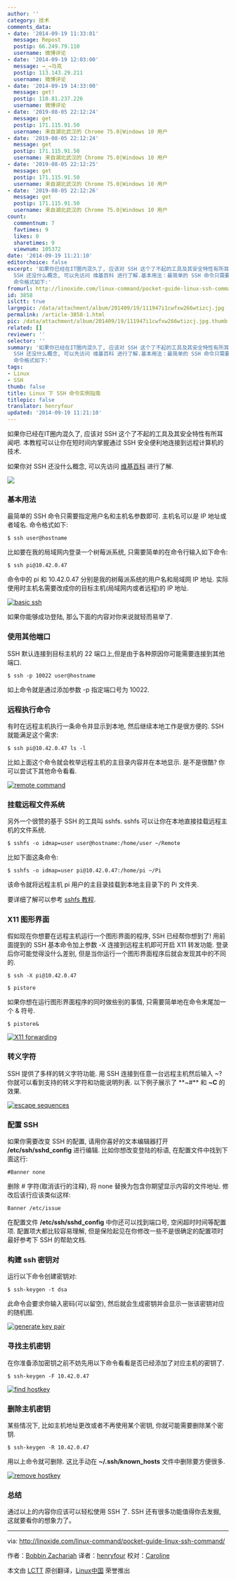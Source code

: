 ```yaml
---
author: ''
category: 技术
comments_data:
- date: '2014-09-19 11:33:01'
  message: Repost
  postip: 66.249.79.110
  username: 微博评论
- date: '2014-09-19 12:03:00'
  message: →_→马克
  postip: 113.143.29.211
  username: 微博评论
- date: '2014-09-19 14:33:00'
  message: get!
  postip: 110.81.237.226
  username: 微博评论
- date: '2019-08-05 22:12:24'
  message: get
  postip: 171.115.91.50
  username: 来自湖北武汉的 Chrome 75.0|Windows 10 用户
- date: '2019-08-05 22:12:24'
  message: get
  postip: 171.115.91.50
  username: 来自湖北武汉的 Chrome 75.0|Windows 10 用户
- date: '2019-08-05 22:12:25'
  message: get
  postip: 171.115.91.50
  username: 来自湖北武汉的 Chrome 75.0|Windows 10 用户
- date: '2019-08-05 22:12:26'
  message: get
  postip: 171.115.91.50
  username: 来自湖北武汉的 Chrome 75.0|Windows 10 用户
count:
  commentnum: 7
  favtimes: 9
  likes: 0
  sharetimes: 9
  viewnum: 105372
date: '2014-09-19 11:21:10'
editorchoice: false
excerpt: '如果你已经在IT圈内混久了, 应该对 SSH 这个了不起的工具及其安全特性有所耳闻吧. 本教程可以让你在短时间内掌握通过 SSH 安全便利地连接到远程计算机的技术.如果你对
  SSH 还没什么概念, 可以先访问 维基百科 进行了解.基本用法：最简单的 SSH 命令只需要指定用户名和主机名参数即可. 主机名可以是 IP 地址或者域名.
  命令格式如下:'
fromurl: http://linoxide.com/linux-command/pocket-guide-linux-ssh-command/
id: 3858
islctt: true
largepic: /data/attachment/album/201409/19/111947i1cwfxw266wtizcj.jpg
permalink: /article-3858-1.html
pic: /data/attachment/album/201409/19/111947i1cwfxw266wtizcj.jpg.thumb.jpg
related: []
reviewer: ''
selector: ''
summary: '如果你已经在IT圈内混久了, 应该对 SSH 这个了不起的工具及其安全特性有所耳闻吧. 本教程可以让你在短时间内掌握通过 SSH 安全便利地连接到远程计算机的技术.如果你对
  SSH 还没什么概念, 可以先访问 维基百科 进行了解.基本用法：最简单的 SSH 命令只需要指定用户名和主机名参数即可. 主机名可以是 IP 地址或者域名.
  命令格式如下:'
tags:
- Linux
- SSH
thumb: false
title: Linux 下 SSH 命令实例指南
titlepic: false
translator: henryfour
updated: '2014-09-19 11:21:10'
---
```


如果你已经在IT圈内混久了, 应该对 SSH 这个了不起的工具及其安全特性有所耳闻吧. 本教程可以让你在短时间内掌握通过 SSH 安全便利地连接到远程计算机的技术.


如果你对 SSH 还没什么概念, 可以先访问 [维基百科](http://en.wikipedia.org/wiki/Secure_Shell) 进行了解.


![](/data/attachment/album/201409/19/111947i1cwfxw266wtizcj.jpg)


### 基本用法


最简单的 SSH 命令只需要指定用户名和主机名参数即可. 主机名可以是 IP 地址或者域名. 命令格式如下:



```
$ ssh user@hostname

```

比如要在我的局域网内登录一个树莓派系统, 只需要简单的在命令行输入如下命令:



```
$ ssh pi@10.42.0.47

```

命令中的 pi 和 10.42.0.47 分别是我的树莓派系统的用户名和局域网 IP 地址. 实际使用时主机名需要改成你的目标主机(局域网内或者远程)的 IP 地址.


[![basic ssh](https://camo.githubusercontent.com/1e43983e7bac8f1f42b6d584925a7e061d0e4065/687474703a2f2f6c696e6f786964652e636f6d2f77702d636f6e74656e742f75706c6f6164732f323031342f30382f62617369632d7373682e706e67)](https://camo.githubusercontent.com/1e43983e7bac8f1f42b6d584925a7e061d0e4065/687474703a2f2f6c696e6f786964652e636f6d2f77702d636f6e74656e742f75706c6f6164732f323031342f30382f62617369632d7373682e706e67)


如果你能够成功登陆, 那么下面的内容对你来说就轻而易举了.


### 使用其他端口


SSH 默认连接到目标主机的 22 端口上,但是由于各种原因你可能需要连接到其他端口.



```
$ ssh -p 10022 user@hostname

```

如上命令就是通过添加参数 -p 指定端口号为 10022.


### 远程执行命令


有时在远程主机执行一条命令并显示到本地, 然后继续本地工作是很方便的. SSH 就能满足这个需求:



```
$ ssh pi@10.42.0.47 ls -l

```

比如上面这个命令就会枚举远程主机的主目录内容并在本地显示. 是不是很酷? 你可以尝试下其他命令看看.


[![remote command](https://camo.githubusercontent.com/c903546aabf7fbc3bb801a2272e596ea71cb205c/687474703a2f2f6c696e6f786964652e636f6d2f77702d636f6e74656e742f75706c6f6164732f323031342f30382f72656d6f74652d636f6d6d616e642e706e67)](https://camo.githubusercontent.com/c903546aabf7fbc3bb801a2272e596ea71cb205c/687474703a2f2f6c696e6f786964652e636f6d2f77702d636f6e74656e742f75706c6f6164732f323031342f30382f72656d6f74652d636f6d6d616e642e706e67)


### 挂载远程文件系统


另外一个很赞的基于 SSH 的工具叫 sshfs. sshfs 可以让你在本地直接挂载远程主机的文件系统.



```
$ sshfs -o idmap=user user@hostname:/home/user ~/Remote

```

比如下面这条命令:



```
$ sshfs -o idmap=user pi@10.42.0.47:/home/pi ~/Pi

```

该命令就将远程主机 pi 用户的主目录挂载到本地主目录下的 Pi 文件夹.


要详细了解可以参考 [sshfs 教程](http://linoxide.com/how-tos/sshfs-mount-remote-directories/).


### X11 图形界面


假如现在你想要在远程主机运行一个图形界面的程序, SSH 已经帮你想到了! 用前面提到的 SSH 基本命令加上参数 -X 连接到远程主机即可开启 X11 转发功能. 登录后你可能觉得没什么差别, 但是当你运行一个图形界面程序后就会发现其中的不同的.



```
$ ssh -X pi@10.42.0.47

$ pistore

```

如果你想在运行图形界面程序的同时做些别的事情, 只需要简单地在命令末尾加一个 & 符号.



```
$ pistore&

```

[![X11 forwarding](https://camo.githubusercontent.com/d715e18be2f1f129dbbf9a15b746b5dd9e47abf8/687474703a2f2f6c696e6f786964652e636f6d2f77702d636f6e74656e742f75706c6f6164732f323031342f30382f5831312d666f7277617264696e672e706e67)](https://camo.githubusercontent.com/d715e18be2f1f129dbbf9a15b746b5dd9e47abf8/687474703a2f2f6c696e6f786964652e636f6d2f77702d636f6e74656e742f75706c6f6164732f323031342f30382f5831312d666f7277617264696e672e706e67)


### 转义字符


SSH 提供了多样的转义字符功能. 用 SSH 连接到任意一台远程主机然后输入 ~? 你就可以看到支持的转义字符和功能说明列表. 以下例子展示了 **~#** 和 **~C** 的效果.


[![escape sequences](https://camo.githubusercontent.com/ddd855602a65b0186b86f9ef51005fc3f2af8072/687474703a2f2f6c696e6f786964652e636f6d2f77702d636f6e74656e742f75706c6f6164732f323031342f30382f6573636170652d73657175656e6365732e706e67)](https://camo.githubusercontent.com/ddd855602a65b0186b86f9ef51005fc3f2af8072/687474703a2f2f6c696e6f786964652e636f6d2f77702d636f6e74656e742f75706c6f6164732f323031342f30382f6573636170652d73657175656e6365732e706e67)


### 配置 SSH


如果你需要改变 SSH 的配置, 请用你喜好的文本编辑器打开 **/etc/ssh/sshd\_config** 进行编辑. 比如你想改变登陆的标语, 在配置文件中找到下面这行:



```
#Banner none

```

删除 # 字符(取消该行的注释), 将 none 替换为包含你期望显示内容的文件地址. 修改后该行应该类似这样:



```
Banner /etc/issue

```

在配置文件 **/etc/ssh/sshd\_config** 中你还可以找到端口号, 空闲超时时间等配置项. 配置项大都比较容易理解, 但是保险起见在你修改一些不是很确定的配置项时最好参考下 SSH 的帮助文档.


### 构建 ssh 密钥对


运行以下命令创建密钥对:



```
$ ssh-keygen -t dsa

```

此命令会要求你输入密码(可以留空), 然后就会生成密钥并会显示一张该密钥对应的随机图.


[![generate key pair](https://camo.githubusercontent.com/0390da4566f00cdd946e2e2b7468cffdf20ce333/687474703a2f2f6c696e6f786964652e636f6d2f77702d636f6e74656e742f75706c6f6164732f323031342f30382f67656e65726174652d6b65792d706169722e706e67)](https://camo.githubusercontent.com/0390da4566f00cdd946e2e2b7468cffdf20ce333/687474703a2f2f6c696e6f786964652e636f6d2f77702d636f6e74656e742f75706c6f6164732f323031342f30382f67656e65726174652d6b65792d706169722e706e67)


### 寻找主机密钥


在你准备添加密钥之前不妨先用以下命令看看是否已经添加了对应主机的密钥了.



```
$ ssh-keygen -F 10.42.0.47

```

[![find hostkey](https://camo.githubusercontent.com/6d28a8efb78372999be68dc92e7b1f627688f9b9/687474703a2f2f6c696e6f786964652e636f6d2f77702d636f6e74656e742f75706c6f6164732f323031342f30382f66696e642d686f73746b65792e706e67)](https://camo.githubusercontent.com/6d28a8efb78372999be68dc92e7b1f627688f9b9/687474703a2f2f6c696e6f786964652e636f6d2f77702d636f6e74656e742f75706c6f6164732f323031342f30382f66696e642d686f73746b65792e706e67)


### 删除主机密钥


某些情况下, 比如主机地址更改或者不再使用某个密钥, 你就可能需要删除某个密钥.



```
$ ssh-keygen -R 10.42.0.47

```

用以上命令就可删除. 这比手动在 **~/.ssh/known\_hosts** 文件中删除要方便很多.


[![remove hostkey](https://camo.githubusercontent.com/24b1022ed842b3bc5f44253f0a48ae81991188ab/687474703a2f2f6c696e6f786964652e636f6d2f77702d636f6e74656e742f75706c6f6164732f323031342f30382f72656d6f76652d686f73746b65792e706e67)](https://camo.githubusercontent.com/24b1022ed842b3bc5f44253f0a48ae81991188ab/687474703a2f2f6c696e6f786964652e636f6d2f77702d636f6e74656e742f75706c6f6164732f323031342f30382f72656d6f76652d686f73746b65792e706e67)


### 总结


通过以上的内容你应该可以轻松使用 SSH 了. SSH 还有很多功能值得你去发掘, 这就要看你的想象力了。




---


via: <http://linoxide.com/linux-command/pocket-guide-linux-ssh-command/>


作者：[Bobbin Zachariah](http://linoxide.com/author/bobbin/) 译者：[henryfour](https://github.com/henryfour) 校对：[Caroline](https://github.com/carolinewuyan)


本文由 [LCTT](https://github.com/LCTT/TranslateProject) 原创翻译，[Linux中国](http://linux.cn/) 荣誉推出